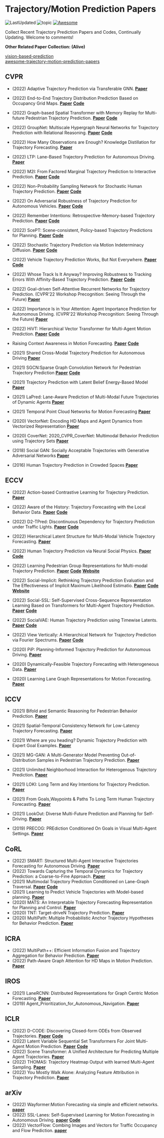 # Trajectory/Motion Prediction Papers

![LastUpdated](https://img.shields.io/badge/LastUpdated-2022.10.03-lightgrey.svg)
![topic](https://img.shields.io/badge/topic-trajectory--prediction-brightgreen.svg?logo=github)
[![Awesome](https://awesome.re/badge.svg)](https://awesome.re)

Collect Recent Trajectory Prediction Papers and Codes, Continually Updating.
Welcome to comments!


**Other Related Paper Collection: (Alive)**

[vision-based-prediction](https://github.com/aras62/vision-based-prediction)  
[awesome-trajectory-motion-prediction-papers](https://github.com/colorfulfuture/vision-based-prediction)

## CVPR

- (2022) Adaptive Trajectory Prediction via Transferable GNN.
  **[Paper](https://openaccess.thecvf.com/content/CVPR2022/papers/Xu_Adaptive_Trajectory_Prediction_via_Transferable_GNN_CVPR_2022_paper.pdf)**
- (2022) End-to-End Trajectory Distribution Prediction Based on Occupancy Grid Maps.
  **[Paper](https://openaccess.thecvf.com/content/CVPR2022/papers/Guo_End-to-End_Trajectory_Distribution_Prediction_Based_on_Occupancy_Grid_Maps_CVPR_2022_paper.pdf)**
  **[Code](https://github.com/Kguo-cs/TDOR)**
- (2022) Graph-based Spatial Transformer with Memory Replay for Multi-future Pedestrian Trajectory Prediction.
  **[Paper](https://openaccess.thecvf.com/content/CVPR2022/papers/Li_Graph-Based_Spatial_Transformer_With_Memory_Replay_for_Multi-Future_Pedestrian_Trajectory_CVPR_2022_paper.pdf)**
  **[Code](https://github.com/Jacobieee/ST-MR)**
- (2022) GroupNet: Multiscale Hypergraph Neural Networks for Trajectory Prediction with Relational Reasoning.
  **[Paper](https://openaccess.thecvf.com/content/CVPR2022/papers/Xu_GroupNet_Multiscale_Hypergraph_Neural_Networks_for_Trajectory_Prediction_With_Relational_CVPR_2022_paper.pdf)**
  **[Code](https://github.com/MediaBrain-SJTU/GroupNet)**
- (2022) How Many Observations are Enough? Knowledge Distillation for Trajectory Forecasting.
  **[Paper](https://openaccess.thecvf.com/content/CVPR2022/papers/Monti_How_Many_Observations_Are_Enough_Knowledge_Distillation_for_Trajectory_Forecasting_CVPR_2022_paper.pdf)**
- (2022) LTP: Lane-Based Trajectory Prediction for Autonomous Driving.
  **[Paper](https://openaccess.thecvf.com/content/CVPR2022/papers/Wang_LTP_Lane-Based_Trajectory_Prediction_for_Autonomous_Driving_CVPR_2022_paper.pdf)**
- (2022) M2I: From Factored Marginal Trajectory Prediction to Interactive Prediction.
  **[Paper](https://openaccess.thecvf.com/content/CVPR2022/papers/Sun_M2I_From_Factored_Marginal_Trajectory_Prediction_to_Interactive_Prediction_CVPR_2022_paper.pdf)**
  **[Code](https://github.com/Tsinghua-MARS-Lab/M2I)**
- (2022) Non-Probability Sampling Network for Stochastic Human Trajectory Prediction.
  **[Paper](https://openaccess.thecvf.com/content/CVPR2022/papers/Bae_Non-Probability_Sampling_Network_for_Stochastic_Human_Trajectory_Prediction_CVPR_2022_paper.pdf)**
  **[Code](https://github.com/inhwanbae/NPSN)**
- (2022) On Adversarial Robustness of Trajectory Prediction for Autonomous Vehicles.
  **[Paper](https://openaccess.thecvf.com/content/CVPR2022/papers/Zhang_On_Adversarial_Robustness_of_Trajectory_Prediction_for_Autonomous_Vehicles_CVPR_2022_paper.pdf)**
  **[Code](https://github.com/zqzqz/AdvTrajectoryPrediction)**
- (2022) Remember Intentions: Retrospective-Memory-based Trajectory Prediction.
  **[Paper](https://openaccess.thecvf.com/content/CVPR2022/papers/Xu_Remember_Intentions_Retrospective-Memory-Based_Trajectory_Prediction_CVPR_2022_paper.pdf)**
  **[Code](https://github.com/MediaBrain-SJTU/MemoNet)**
- (2022) ScePT: Scene-consistent, Policy-based Trajectory Predictions for Planning.
  **[Paper](https://openaccess.thecvf.com/content/CVPR2022/papers/Chen_ScePT_Scene-Consistent_Policy-Based_Trajectory_Predictions_for_Planning_CVPR_2022_paper.pdf)**
  **[Code](https://github.com/nvr-avg/ScePT)**
- (2022) Stochastic Trajectory Prediction via Motion Indeterminacy Diffusion.
  **[Paper](https://openaccess.thecvf.com/content/CVPR2022/papers/Gu_Stochastic_Trajectory_Prediction_via_Motion_Indeterminacy_Diffusion_CVPR_2022_paper.pdf)**
  **[Code](https://github.com/gutianpei/MID)**
- (2022) Vehicle Trajectory Prediction Works, But Not Everywhere.
  **[Paper](https://openaccess.thecvf.com/content/CVPR2022/papers/Bahari_Vehicle_Trajectory_Prediction_Works_but_Not_Everywhere_CVPR_2022_paper.pdf)**
  **[Code](https://github.com/vita-epfl/s-attack)**
- (2022) Whose Track Is It Anyway? Improving Robustness to Tracking Errors With Affinity-Based Trajectory Prediction.
  **[Paper](https://openaccess.thecvf.com/content/CVPR2022/papers/Weng_Whose_Track_Is_It_Anyway_Improving_Robustness_to_Tracking_Errors_CVPR_2022_paper.pdf)**
  **[Code](https://xinshuoweng.com/projects/Affinipred/)**
- (2022) Goal-driven Self-Attentive Recurrent Networks for Trajectory Prediction. (CVPR'22 Workshop Precognition: Seeing Through the Future)
  **[Paper](https://openaccess.thecvf.com/content/CVPR2022W/Precognition/papers/Chiara_Goal-Driven_Self-Attentive_Recurrent_Networks_for_Trajectory_Prediction_CVPRW_2022_paper.pdf)**
- (2022) Importance Is in Your Attention: Agent Importance Prediction for Autonomous Driving. (CVPR'22 Workshop Precognition: Seeing Through the Future)
  **[Paper](https://openaccess.thecvf.com/content/CVPR2022W/Precognition/papers/Hazard_Importance_Is_in_Your_Attention_Agent_Importance_Prediction_for_Autonomous_CVPRW_2022_paper.pdf)**
- (2022) HiVT: Hierarchical Vector Transformer for Multi-Agent Motion Prediction.
  **[Paper](https://openaccess.thecvf.com/content/CVPR2022/papers/Zhou_HiVT_Hierarchical_Vector_Transformer_for_Multi-Agent_Motion_Prediction_CVPR_2022_paper.pdf)**
  **[Code](https://github.com/ZikangZhou/HiVT)**
- Raising Context Awareness in Motion Forecasting.
  **[Paper](https://openaccess.thecvf.com/content/CVPR2022W/WAD/papers/Ben-Younes_Raising_Context_Awareness_in_Motion_Forecasting_CVPRW_2022_paper.pdf)**
  **[Code](https://github.com/valeoai/CAB)**
  
- (2021) Shared Cross-Modal Trajectory Prediction for Autonomous Driving
  **[Paper]()**
- (2021) SGCN:Sparse Graph Convolution Network for Pedestrian Trajectory Prediction
  **[Paper]()**
  **[Code](https://github.com/shuaishiliu/SGCN)**
- (2021) Trajectory Prediction with Latent Belief Energy-Based Model
  **[Paper]()**
- (2021) LaPred: Lane-Aware Prediction of Multi-Modal Future Trajectories of Dynamic Agents
  **[Paper]()**
- (2021) Temporal Point Cloud Networks for Motion Forecasting
  **[Paper]()**
  
- (2020) VectorNet: Encoding HD Maps and Agent Dynamics from Vectorized Representation
  **[Paper]()**
- (2020) CoverNet: 2020_CVPR_CoverNet: Multimodal Behavior Prediction using Trajectory Sets
  **[Paper]()**
- (2018) Social GAN: Socially Acceptable Trajectories with Generative Adversarial Networks
  **[Paper]()**
- (2016) Human Trajectory Prediction in Crowded Spaces
  **[Paper]()**

 ## ECCV

- (2022) Action-based Contrastive Learning for Trajectory Prediction.
  **[Paper](https://arxiv.org/abs/2207.08664)**
- (2022) Aware of the History: Trajectory Forecasting with the Local Behavior Data.
  **[Paper](https://arxiv.org/abs/2207.09646)**
  **[Code](https://github.com/Kay1794/LocalBehavior-based-trajectory-prediction)**
- (2022) D2-TPred: Discontinuous Dependency for Trajectory Prediction under Traffic Lights.
  **[Paper](https://arxiv.org/abs/2207.10398)**
  **[Code](https://github.com/VTP-TL/D2-TPred)**
- (2022) Hierarchical Latent Structure for Multi-Modal Vehicle Trajectory Forecasting.
  **[Paper](https://arxiv.org/abs/2207.04624)**
- (2022) Human Trajectory Prediction via Neural Social Physics.
  **[Paper](https://arxiv.org/abs/2207.10435)**
  **[Code](https://github.com/realcrane/Human-Trajectory-Prediction-via-Neural-Social-Physics)**
- (2022) Learning Pedestrian Group Representations for Multi-modal Trajectory Prediction.
  **[Paper](https://arxiv.org/abs/2207.09953)**
  **[Code](https://github.com/inhwanbae/GPGraph)**
  **[Website](https://inhwanbae.github.io/publication/gpgraph/#)**
- (2022) Social-Implicit: Rethinking Trajectory Prediction Evaluation and The Effectiveness of Implicit Maximum Likelihood Estimatio.
  **[Paper](https://arxiv.org/abs/2203.03057)**
  **[Code](https://github.com/abduallahmohamed/Social-Implicit)**
  **[Website](https://www.abduallahmohamed.com/social-implicit-amdamv-adefde-demo)**
- (2022) Social-SSL: Self-Supervised Cross-Sequence Representation Learning Based on Transformers for Multi-Agent Trajectory Prediction.
  **[Paper](https://basiclab.lab.nycu.edu.tw/assets/Social-SSL.pdf)**
  **[Code](https://github.com/Sigta678/Social-SSL)**
- (2022) SocialVAE: Human Trajectory Prediction using Timewise Latents.
  **[Paper](https://arxiv.org/abs/2203.08207)**
  **[Code](https://github.com/xupei0610/SocialVAE)**
- (2022) View Vertically: A Hierarchical Network for Trajectory Prediction via Fourier Spectrums.
  **[Paper](https://arxiv.org/abs/2110.07288)**
  **[Code](https://github.com/cocoon2wong/Vertical)**

- (2020) PiP: Planning-Informed Trajectory Prediction for Autonomous Driving.
  **[Paper]()**
- (2020) Dynamically-Feasible Trajectory Forecasting with Heterogeneous Data.
  **[Paper]()**
- (2020) Learning Lane Graph Representations for Motion Forecasting.
  **[Paper]()**

  
## ICCV

- (2021) Bifold and Semantic Reasoning for Pedestrian Behavior Prediction.
  **[Paper]()**
- (2021) Spatial-Temporal Consistency Network for Low-Latency Trajectory Forecasting.
  **[Paper]()**
- (2021) Where are you heading? Dynamic Trajectory Prediction with Expert Goal Examples.
  **[Paper]()**
- (2021) MG-GAN: A Multi-Generator Model Preventing Out-of-Distribution Samples in Pedestrian Trajectory Prediction.
  **[Paper]()**
- (2021) Unlimited Neighborhood Interaction for Heterogenous Trajectory Prediction.
  **[Paper]()**
- (2021) LOKI: Long Term and Key Intentions for Trajectory Prediction.
  **[Paper]()**
- (2021) From Goals,Waypoints & Paths To Long Term Human Trajectory Forecasting.
  **[Paper]()**
- (2021) LookOut: Diverse Multi-Future Prediction and Planning for Self-Driving.
  **[Paper]()**

- (2019) PRECOG: PREdiction Conditioned On Goals in Visual Multi-Agent Settings.
  **[Paper]()**


## CoRL

- (2022) SMART: Structured Multi-Agent Interactive Trajectories Forecasting for Autonomous Driving.
  **[Paper]()**
- (2022) Towards Capturing the Temporal Dynamics for Trajectory Prediction: a Coarse-to-Fine Approach.
  **[Paper]()**
- (2021) Multimodal Trajectory Prediction Conditioned on Lane-Graph Traversal.
  **[Paper]()**
  **[Code](https://github.com/nachiket92/PGP)**
- (2021) Learning to Predict Vehicle Trajectories with Model-based planning.
  **[Paper]()**
- (2020) MATS: An Interpretable Trajectory Forecasting Representation for Planning and Control.
  **[Paper]()**
- (2020) TNT: Target-driveN Trajectory Prediction.
  **[Paper]()**
- (2020) MultiPath: Multiple Probabilistic Anchor Trajectory Hypotheses for Behavior Prediction.
  **[Paper]()**


## ICRA

- (2022) MultiPath++: Efficient Information Fusion and Trajectory Aggregation for Behavior Prediction.
  **[Paper]()**
- (2022) Path-Aware Graph Attention for HD Maps in Motion Prediction.
  **[Paper]()**
 
 
## IROS
 
 - (2021) LaneRCNN: Distributed Representations for Graph Centric Motion Forecasting.
   **[Paper]()**
 - (2019) Agent_Prioritization_for_Autonomous_Navigation.
   **[Paper]()**
   

## ICLR

- (2022) D-CODE: Discovering Closed-form ODEs from Observed Trajectories.
  **[Paper](https://openreview.net/forum?id=wENMvIsxNN)**
  **[Code](https://github.com/ZhaozhiQIAN/D-CODE-ICLR-2022)**
- (2022) Latent Variable Sequential Set Transformers For Joint Multi-Agent Motion Prediction.
  **[Paper](https://openreview.net/forum?id=Dup_dDqkZC5)**
  **[Code](https://gist.github.com/fgolemo/e6ff3daddcf735e8835789bbb39ece58)**
- (2022) Scene Transformer: A Unified Architecture for Predicting Multiple Agent Trajectories.
  **[Paper](https://openreview.net/forum?id=Wm3EA5OlHsG)**
- (2022) THOMAS: Trajectory Heatmap Output with learned Multi-Agent Sampling.
  **[Paper](https://openreview.net/forum?id=QDdJhACYrlX)**
- (2022) You Mostly Walk Alone: Analyzing Feature Attribution in Trajectory Prediction.
  **[Paper](https://openreview.net/forum?id=POxF-LEqnF)**


## arXiv

- (2022) Wayformer:Motion Forecasting via simple and efficient networks.
  **[paper](https://arxiv.org/abs/2209.11820)**
- (2022) SSL-Lanes: Self-Supervised Learning for Motion Forecasting in Autonomous Driving.
  **[paper](https://arxiv.org/abs/2206.14116)**
  **[Code](https://github.com/AutoVision-cloud/SSL-Lanes)**
- (2022) VectorFlow: Combing Images and Vectors for Traffic Occupancy and Flow Prediction.
  **[paper](https://arxiv.org/abs/2208.04530)**




